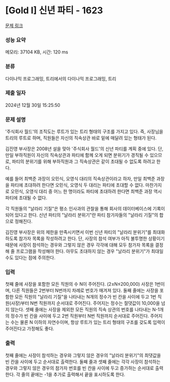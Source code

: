 # [Gold I] 신년 파티 - 1623 

[문제 링크](https://www.acmicpc.net/problem/1623) 

### 성능 요약

메모리: 37104 KB, 시간: 120 ms

### 분류

다이나믹 프로그래밍, 트리에서의 다이나믹 프로그래밍, 트리

### 제출 일자

2024년 12월 30일 15:25:50

### 문제 설명

<p>'주식회사 월드'의 조직도는 루트가 있는 트리 형태의 구조를 가지고 있다. 즉, 사장님을 트리의 루트로 하며, 직원들은 자신의 직속상관 바로 밑에 매달려 있는 형태가 된다.</p>
<p>김진영 부사장은 2008년 설을 맞아 '주식회사 월드'의 신년 파티를 계획 중에 있다. 단, 만일 부하직원이 자신의 직속상관과 파티에 함께 오게 되면 분위기가 경직될 수 있으므로, 파티의 분위기를 위해 부하직원과 그 직속상관은 같이 초대될 수 없도록 하려고 한다.</p>
<p>예를 들어 최백준 과장이 오민식, 오영식 대리의 직속상관이라고 하자, 만일 최백준 과장을 파티에 초대하려 한다면 오민식, 오영식 두 대리는 파티에 초대할 수 없다. 마찬가지로 오민식, 오영식 대리 중 어느 한 명이라도 파티에 초대하려 한다면 최백준 과장 역시 파티에 초대될 수 없다.</p>
<p>각 직원들의 "날라리 기질"은 평소 인사과의 관찰을 통해 회사의 데이터베이스에 기록이 되어 있다고 한다. 신년 파티의 "날라리 분위기"란 파티 참가자들의 "날라리 기질"의 합으로 정해진다.</p>
<p>김진영 부사장은 위의 제한을 만족시키면서 이번 신년 파티의 "날라리 분위기"를 최대화하도록 참가자 목록을 작성하려고 한다. 단, 사장의 참석 여부가 아직 불투명한 상황이기 때문에 사장이 참석하는 경우와 그렇지 않은 경우 각각에 대해 모두 참가자 목록을 결정해 줄 프로그램을 작성해야 한다. 아무도 초대하지 않는 경우 "날라리 분위기"가 최대일 수도 있다는 점에 주의한다.</p>

### 입력 

 <p>첫째 줄에 사장을 포함한 모든 직원의 수 N이 주어진다. (2≤N≤200,000) 사장은 1번이며, 다른 직원들은 2번부터 N번까지 차례로 번호가 매겨져 있다. 둘째 줄에는 사장을 포함한 모든 직원의 "날라리 기질"을 나타내는 N개의 정수가 빈 칸을 사이에 두고 1번 직원(사장)부터 N번 직원까지 순서대로 주어진다. 주어지는 정수는 절댓값이 10,000을 넘지 않는다. 셋째 줄에는 사장을 제외한 모든 직원의 직속 상관의 번호를 나타내는 N-1개의 정수가 빈 칸을 사이에 두고 2번 직원부터 N번 직원까지 순서대로 주어진다. 주어지는 수는 물론 N 이하의 자연수이며, 항상 루트가 있는 트리 형태의 구조를 갖도록 입력이 주어진다고 가정해도 좋다.</p>

### 출력 

 <p>첫째 줄에는 사장이 참석하는 경우와 그렇지 않은 경우의  "날라리 분위기"의 최댓값을 빈 칸을 사이에 두고 순서대로 출력한다. 둘째 줄과 셋째 줄에는 각각 사장이 참석하는 경우와 그렇지 않은 경우의 참가자 번호를 빈 칸을 사이에 두고 증가하는 순서대로 출력한다. 각 줄의 끝에는 -1을 추가로 출력해서 끝을 표시하도록 한다.</p>

